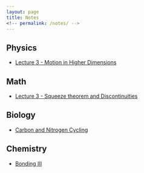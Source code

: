 ```yaml
---
layout: page
title: Notes
<!-- permalink: /notes/ -->
---
```


## Physics
- [Lecture 3 - Motion in Higher Dimensions](https://drive.google.com/file/d/1EkhSoDz2dlPZY9vgX-Mtqv0OWV-lngcb/view?usp=sharing)

## Math
- [Lecture 3 - Squeeze theorem and Discontinuities](https://drive.google.com/file/d/1KW2BQt_6t9Zb59wbw93r60GyjNtTmHcl/view?usp=sharing)

## Biology
- [Carbon and Nitrogen Cycling](https://drive.google.com/file/d/1kn33S5wXZ9jg_5AahWM4hpX8mxxYP-pu/view?usp=sharing)

## Chemistry
- [Bonding III](https://drive.google.com/file/d/1PrFDbb0bRebqfc2gexX8YYJnfS1mOeot/view?usp=sharing)